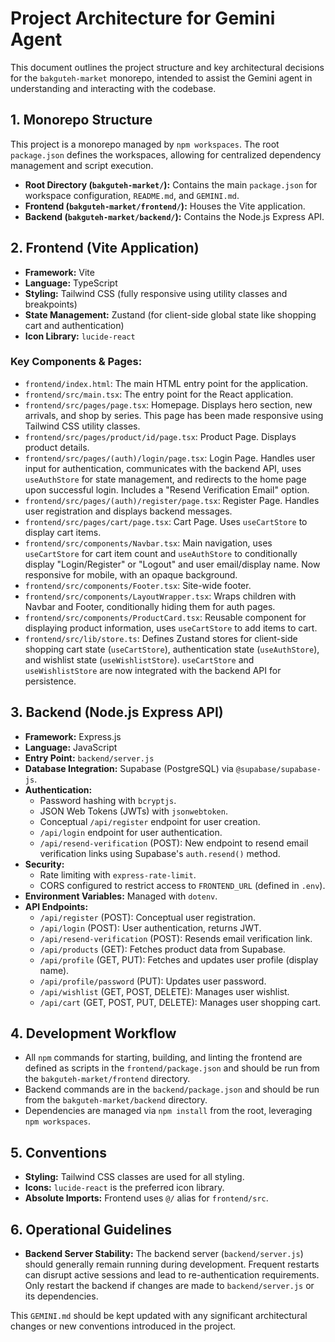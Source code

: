# Project Architecture for Gemini Agent

This document outlines the project structure and key architectural decisions for the `bakguteh-market` monorepo, intended to assist the Gemini agent in understanding and interacting with the codebase.

## 1. Monorepo Structure

This project is a monorepo managed by `npm workspaces`. The root `package.json` defines the workspaces, allowing for centralized dependency management and script execution.

-   **Root Directory (`bakguteh-market/`):** Contains the main `package.json` for workspace configuration, `README.md`, and `GEMINI.md`.
-   **Frontend (`bakguteh-market/frontend/`):** Houses the Vite application.
-   **Backend (`bakguteh-market/backend/`):** Contains the Node.js Express API.

## 2. Frontend (Vite Application)

-   **Framework:** Vite
-   **Language:** TypeScript
-   **Styling:** Tailwind CSS (fully responsive using utility classes and breakpoints)
-   **State Management:** Zustand (for client-side global state like shopping cart and authentication)
-   **Icon Library:** `lucide-react`

### Key Components & Pages:

-   `frontend/index.html`: The main HTML entry point for the application.
-   `frontend/src/main.tsx`: The entry point for the React application.
-   `frontend/src/pages/page.tsx`: Homepage. Displays hero section, new arrivals, and shop by series. This page has been made responsive using Tailwind CSS utility classes.
-   `frontend/src/pages/product/id/page.tsx`: Product Page. Displays product details.
-   `frontend/src/pages/(auth)/login/page.tsx`: Login Page. Handles user input for authentication, communicates with the backend API, uses `useAuthStore` for state management, and redirects to the home page upon successful login. Includes a "Resend Verification Email" option.
-   `frontend/src/pages/(auth)/register/page.tsx`: Register Page. Handles user registration and displays backend messages.
-   `frontend/src/pages/cart/page.tsx`: Cart Page. Uses `useCartStore` to display cart items.
-   `frontend/src/components/Navbar.tsx`: Main navigation, uses `useCartStore` for cart item count and `useAuthStore` to conditionally display "Login/Register" or "Logout" and user email/display name. Now responsive for mobile, with an opaque background.
-   `frontend/src/components/Footer.tsx`: Site-wide footer.
-   `frontend/src/components/LayoutWrapper.tsx`: Wraps children with Navbar and Footer, conditionally hiding them for auth pages.
-   `frontend/src/components/ProductCard.tsx`: Reusable component for displaying product information, uses `useCartStore` to add items to cart.
-   `frontend/src/lib/store.ts`: Defines Zustand stores for client-side shopping cart state (`useCartStore`), authentication state (`useAuthStore`), and wishlist state (`useWishlistStore`). `useCartStore` and `useWishlistStore` are now integrated with the backend API for persistence.

## 3. Backend (Node.js Express API)

-   **Framework:** Express.js
-   **Language:** JavaScript
-   **Entry Point:** `backend/server.js`
-   **Database Integration:** Supabase (PostgreSQL) via `@supabase/supabase-js`.
-   **Authentication:**
    -   Password hashing with `bcryptjs`.
    -   JSON Web Tokens (JWTs) with `jsonwebtoken`.
    -   Conceptual `/api/register` endpoint for user creation.
    -   `/api/login` endpoint for user authentication.
    -   `/api/resend-verification` (POST): New endpoint to resend email verification links using Supabase's `auth.resend()` method.
-   **Security:**
    -   Rate limiting with `express-rate-limit`.
    -   CORS configured to restrict access to `FRONTEND_URL` (defined in `.env`).
-   **Environment Variables:** Managed with `dotenv`.
-   **API Endpoints:**
    -   `/api/register` (POST): Conceptual user registration.
    -   `/api/login` (POST): User authentication, returns JWT.
    -   `/api/resend-verification` (POST): Resends email verification link.
    -   `/api/products` (GET): Fetches product data from Supabase.
    -   `/api/profile` (GET, PUT): Fetches and updates user profile (display name).
    -   `/api/profile/password` (PUT): Updates user password.
    -   `/api/wishlist` (GET, POST, DELETE): Manages user wishlist.
    -   `/api/cart` (GET, POST, PUT, DELETE): Manages user shopping cart.

## 4. Development Workflow

-   All `npm` commands for starting, building, and linting the frontend are defined as scripts in the `frontend/package.json` and should be run from the `bakguteh-market/frontend` directory.
-   Backend commands are in the `backend/package.json` and should be run from the `bakguteh-market/backend` directory.
-   Dependencies are managed via `npm install` from the root, leveraging `npm workspaces`.

## 5. Conventions

-   **Styling:** Tailwind CSS classes are used for all styling.
-   **Icons:** `lucide-react` is the preferred icon library.
-   **Absolute Imports:** Frontend uses `@/` alias for `frontend/src`.

## 6. Operational Guidelines

-   **Backend Server Stability:** The backend server (`backend/server.js`) should generally remain running during development. Frequent restarts can disrupt active sessions and lead to re-authentication requirements. Only restart the backend if changes are made to `backend/server.js` or its dependencies.

This `GEMINI.md` should be kept updated with any significant architectural changes or new conventions introduced in the project.
